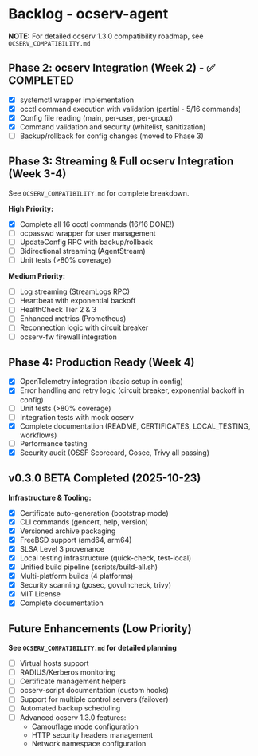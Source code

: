 # Backlog - ocserv-agent

**NOTE:** For detailed ocserv 1.3.0 compatibility roadmap, see `OCSERV_COMPATIBILITY.md`

## Phase 2: ocserv Integration (Week 2) - ✅ COMPLETED

- [x] systemctl wrapper implementation
- [x] occtl command execution with validation (partial - 5/16 commands)
- [x] Config file reading (main, per-user, per-group)
- [x] Command validation and security (whitelist, sanitization)
- [ ] Backup/rollback for config changes (moved to Phase 3)

## Phase 3: Streaming & Full ocserv Integration (Week 3-4)

See `OCSERV_COMPATIBILITY.md` for complete breakdown.

**High Priority:**
- [x] Complete all 16 occtl commands (16/16 DONE!)
- [ ] ocpasswd wrapper for user management
- [ ] UpdateConfig RPC with backup/rollback
- [ ] Bidirectional streaming (AgentStream)
- [ ] Unit tests (>80% coverage)

**Medium Priority:**
- [ ] Log streaming (StreamLogs RPC)
- [ ] Heartbeat with exponential backoff
- [ ] HealthCheck Tier 2 & 3
- [ ] Enhanced metrics (Prometheus)
- [ ] Reconnection logic with circuit breaker
- [ ] ocserv-fw firewall integration

## Phase 4: Production Ready (Week 4)

- [x] OpenTelemetry integration (basic setup in config)
- [x] Error handling and retry logic (circuit breaker, exponential backoff in config)
- [ ] Unit tests (>80% coverage)
- [ ] Integration tests with mock ocserv
- [x] Complete documentation (README, CERTIFICATES, LOCAL_TESTING, workflows)
- [ ] Performance testing
- [x] Security audit (OSSF Scorecard, Gosec, Trivy all passing)

## v0.3.0 BETA Completed (2025-10-23)

**Infrastructure & Tooling:**
- [x] Certificate auto-generation (bootstrap mode)
- [x] CLI commands (gencert, help, version)
- [x] Versioned archive packaging
- [x] FreeBSD support (amd64, arm64)
- [x] SLSA Level 3 provenance
- [x] Local testing infrastructure (quick-check, test-local)
- [x] Unified build pipeline (scripts/build-all.sh)
- [x] Multi-platform builds (4 platforms)
- [x] Security scanning (gosec, govulncheck, trivy)
- [x] MIT License
- [x] Complete documentation

## Future Enhancements (Low Priority)

**See `OCSERV_COMPATIBILITY.md` for detailed planning**

- [ ] Virtual hosts support
- [ ] RADIUS/Kerberos monitoring
- [ ] Certificate management helpers
- [ ] ocserv-script documentation (custom hooks)
- [ ] Support for multiple control servers (failover)
- [ ] Automated backup scheduling
- [ ] Advanced ocserv 1.3.0 features:
  - Camouflage mode configuration
  - HTTP security headers management
  - Network namespace configuration
